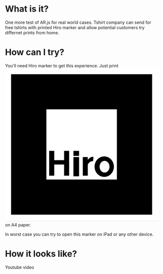 # What is it?
One more test of AR.js for real world cases. Tshirt company can send for free tshirts with printed Hiro marker and allow potential customers try differnet prints from home.

# How can I try?
You'll need Hiro marker to get this experience. Just print ![Hiro Marker.](https://raw.githubusercontent.com/coob113/tshirt/master/Hiro.png) on A4 paper.

In worst case you can try to open this marker on iPad or any other device.

# How it looks like?
Youtube video
